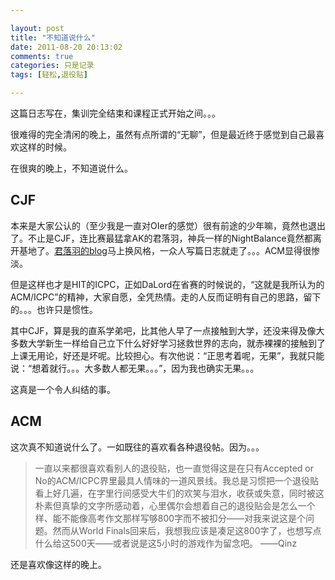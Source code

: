```yaml
---

layout: post
title: "不知道说什么"
date: 2011-08-20 20:13:02
comments: true
categories: 只是记录
tags: [轻松,退役贴]

---
```


这篇日志写在，集训完全结束和课程正式开始之间。。。

很难得的完全清闲的晚上，虽然有点所谓的“无聊”，但是最近终于感觉到自己最喜欢这样的时候。

在很爽的晚上，不知道说什么。

## CJF

本来是大家公认的（至少我是一直对OIer的感觉）很有前途的少年嘛，竟然也退出了。不止是CJF，连比赛最猛拿AK的君落羽，神兵一样的NightBalance竟然都离开基地了。[君落羽的blog](http://junluoyu.holdon.me/blog/)马上换风格，一众人写篇日志就走了。。。ACM显得很惨淡。

但是这样也才是HIT的ICPC，正如DaLord在省赛的时候说的，“这就是我所认为的ACM/ICPC”的精神，大家自愿，全凭热情。走的人反而证明有自己的思路，留下的。。。也许只是惯性。

其中CJF，算是我的直系学弟吧，比其他人早了一点接触到大学，还没来得及像大多数大学新生一样给自己立下什么好好学习拯救世界的志向，就赤裸裸的接触到了上课无用论，好还是坏呢。比较担心。有次他说：“正思考着呢，无果”，我就只能说：“想着就行。。。大多数人都无果。。。”，因为我也确实无果。。。

这真是一个令人纠结的事。

## ACM

这次真不知道说什么了。一如既往的喜欢看各种退役帖。因为。。。

> 一直以来都很喜欢看别人的退役贴，也一直觉得这是在只有Accepted or No的ACM/ICPC界里最具人情味的一道风景线。我总是习惯把一个退役贴看上好几遍，在字里行间感受大牛们的欢笑与泪水，收获或失意，同时被这朴素但真挚的文字所感动着，心里偶尔会想着自己的退役贴会是怎么一个样、能不能像高考作文那样写够800字而不被扣分——对我来说这是个问题。然而从World Finals回来后，我想我应该是凑足这800字了，也想写点什么给这500天——或者说是这5小时的游戏作为留念吧。 ——Qinz

还是喜欢像这样的晚上。